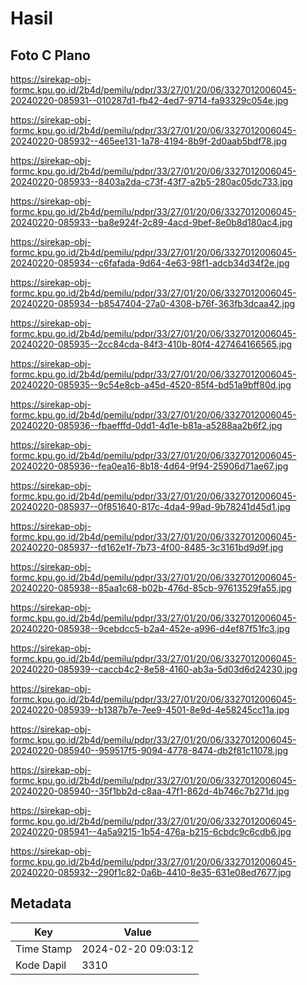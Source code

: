 # Hasil

## Foto C Plano

https://sirekap-obj-formc.kpu.go.id/2b4d/pemilu/pdpr/33/27/01/20/06/3327012006045-20240220-085931--010287d1-fb42-4ed7-9714-fa93329c054e.jpg

https://sirekap-obj-formc.kpu.go.id/2b4d/pemilu/pdpr/33/27/01/20/06/3327012006045-20240220-085932--465ee131-1a78-4194-8b9f-2d0aab5bdf78.jpg

https://sirekap-obj-formc.kpu.go.id/2b4d/pemilu/pdpr/33/27/01/20/06/3327012006045-20240220-085933--8403a2da-c73f-43f7-a2b5-280ac05dc733.jpg

https://sirekap-obj-formc.kpu.go.id/2b4d/pemilu/pdpr/33/27/01/20/06/3327012006045-20240220-085933--ba8e924f-2c89-4acd-9bef-8e0b8d180ac4.jpg

https://sirekap-obj-formc.kpu.go.id/2b4d/pemilu/pdpr/33/27/01/20/06/3327012006045-20240220-085934--c6fafada-9d64-4e63-98f1-adcb34d34f2e.jpg

https://sirekap-obj-formc.kpu.go.id/2b4d/pemilu/pdpr/33/27/01/20/06/3327012006045-20240220-085934--b8547404-27a0-4308-b76f-363fb3dcaa42.jpg

https://sirekap-obj-formc.kpu.go.id/2b4d/pemilu/pdpr/33/27/01/20/06/3327012006045-20240220-085935--2cc84cda-84f3-410b-80f4-427464166565.jpg

https://sirekap-obj-formc.kpu.go.id/2b4d/pemilu/pdpr/33/27/01/20/06/3327012006045-20240220-085935--9c54e8cb-a45d-4520-85f4-bd51a9bff80d.jpg

https://sirekap-obj-formc.kpu.go.id/2b4d/pemilu/pdpr/33/27/01/20/06/3327012006045-20240220-085936--fbaefffd-0dd1-4d1e-b81a-a5288aa2b6f2.jpg

https://sirekap-obj-formc.kpu.go.id/2b4d/pemilu/pdpr/33/27/01/20/06/3327012006045-20240220-085936--fea0ea16-8b18-4d64-9f94-25906d71ae67.jpg

https://sirekap-obj-formc.kpu.go.id/2b4d/pemilu/pdpr/33/27/01/20/06/3327012006045-20240220-085937--0f851640-817c-4da4-99ad-9b78241d45d1.jpg

https://sirekap-obj-formc.kpu.go.id/2b4d/pemilu/pdpr/33/27/01/20/06/3327012006045-20240220-085937--fd162e1f-7b73-4f00-8485-3c3161bd9d9f.jpg

https://sirekap-obj-formc.kpu.go.id/2b4d/pemilu/pdpr/33/27/01/20/06/3327012006045-20240220-085938--85aa1c68-b02b-476d-85cb-97613529fa55.jpg

https://sirekap-obj-formc.kpu.go.id/2b4d/pemilu/pdpr/33/27/01/20/06/3327012006045-20240220-085938--9cebdcc5-b2a4-452e-a996-d4ef87f51fc3.jpg

https://sirekap-obj-formc.kpu.go.id/2b4d/pemilu/pdpr/33/27/01/20/06/3327012006045-20240220-085939--caccb4c2-8e58-4160-ab3a-5d03d6d24230.jpg

https://sirekap-obj-formc.kpu.go.id/2b4d/pemilu/pdpr/33/27/01/20/06/3327012006045-20240220-085939--b1387b7e-7ee9-4501-8e9d-4e58245cc11a.jpg

https://sirekap-obj-formc.kpu.go.id/2b4d/pemilu/pdpr/33/27/01/20/06/3327012006045-20240220-085940--959517f5-9094-4778-8474-db2f81c11078.jpg

https://sirekap-obj-formc.kpu.go.id/2b4d/pemilu/pdpr/33/27/01/20/06/3327012006045-20240220-085940--35f1bb2d-c8aa-47f1-862d-4b746c7b271d.jpg

https://sirekap-obj-formc.kpu.go.id/2b4d/pemilu/pdpr/33/27/01/20/06/3327012006045-20240220-085941--4a5a9215-1b54-476a-b215-6cbdc9c6cdb6.jpg

https://sirekap-obj-formc.kpu.go.id/2b4d/pemilu/pdpr/33/27/01/20/06/3327012006045-20240220-085932--290f1c82-0a6b-4410-8e35-631e08ed7677.jpg


## Metadata

| Key        | Value               |
| ---------- | ------------------- |
| Time Stamp | 2024-02-20 09:03:12 |
| Kode Dapil | 3310                |



